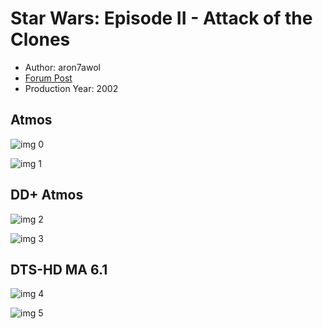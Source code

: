 # Star Wars: Episode II - Attack of the Clones

* Author: aron7awol
* [Forum Post](https://www.avsforum.com/threads/bass-eq-for-filtered-movies.2995212/post-56904026)
* Production Year: 2002

## Atmos

![img 0](https://i.imgur.com/pbKlZyG.jpg)

![img 1](https://i.imgur.com/uIXzjWD.jpg)

## DD+ Atmos

![img 2](https://i.imgur.com/pbKlZyG.jpg)

![img 3](https://i.imgur.com/uIXzjWD.jpg)

## DTS-HD MA 6.1

![img 4](https://i.imgur.com/pbKlZyG.jpg)

![img 5](https://i.imgur.com/uIXzjWD.jpg)

